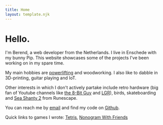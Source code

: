 ```yaml
---
title: Home
layout: template.njk
---
```


# Hello.

I'm Berend, a web developer from the Netherlands. I live in Enschede with my bunny Pip. This website showcases some of the projects I've been working on in my spare time.

My main hobbies are <a href="/powerlifting">powerlifting</a> and woodworking. I also like to dabble in 3D-printing, guitar playing and IoT.

Other interests in which I don't actively partake include retro hardware (big fan of Youtube channels like <a href="https://www.youtube.com/channel/UC8uT9cgJorJPWu7ITLGo9Ww" target="_blank">the 8-Bit Guy</a> and <a href="https://www.youtube.com/channel/UCLx053rWZxCiYWsBETgdKrQ" target="_blank">LGR</a>), birds, skateboarding and <a href="https://www.youtube.com/watch?v=_nRzQlQ7tAw" target="_blank">Sea Shanty 2</a> from Runescape.

You can reach me by <a href="mailto:berendswennenhuis@gmail.com">email</a> and find my code on <a href="https://github.com/berenddeperend/" target="_blank">Github</a>.

Quick links to games I wrote: <a href="/tetris" target="_blank">Tetris</a>, <a href="/nonogram" target="_blank">Nonogram With Friends</a>
